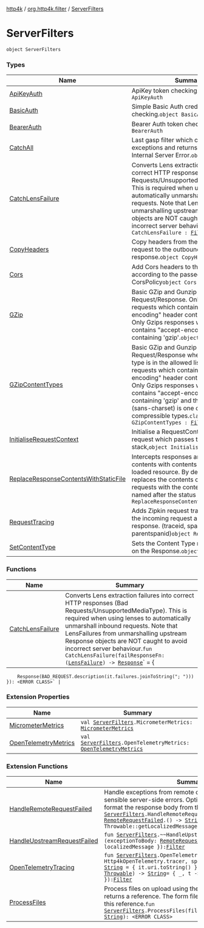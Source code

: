 [http4k](../../index.md) / [org.http4k.filter](../index.md) / [ServerFilters](./index.md)

# ServerFilters

`object ServerFilters`

### Types

| Name | Summary |
|---|---|
| [ApiKeyAuth](-api-key-auth/index.md) | ApiKey token checking.`object ApiKeyAuth` |
| [BasicAuth](-basic-auth/index.md) | Simple Basic Auth credential checking.`object BasicAuth` |
| [BearerAuth](-bearer-auth/index.md) | Bearer Auth token checking.`object BearerAuth` |
| [CatchAll](-catch-all/index.md) | Last gasp filter which catches all exceptions and returns a formatted Internal Server Error.`object CatchAll` |
| [CatchLensFailure](-catch-lens-failure.md) | Converts Lens extraction failures into correct HTTP responses (Bad Requests/UnsupportedMediaType). This is required when using lenses to automatically unmarshall inbound requests. Note that LensFailures from unmarshalling upstream Response objects are NOT caught to avoid incorrect server behaviour.`object CatchLensFailure : `[`Filter`](../../org.http4k.core/-filter.md) |
| [CopyHeaders](-copy-headers/index.md) | Copy headers from the incoming request to the outbound response.`object CopyHeaders` |
| [Cors](-cors/index.md) | Add Cors headers to the Response, according to the passed CorsPolicy`object Cors` |
| [GZip](-g-zip/index.md) | Basic GZip and Gunzip support of Request/Response. Only Gunzips requests which contain "transfer-encoding" header containing 'gzip' Only Gzips responses when request contains "accept-encoding" header containing 'gzip'.`object GZip` |
| [GZipContentTypes](-g-zip-content-types/index.md) | Basic GZip and Gunzip support of Request/Response where the content-type is in the allowed list. Only Gunzips requests which contain "transfer-encoding" header containing 'gzip' Only Gzips responses when request contains "accept-encoding" header containing 'gzip' and the content-type (sans-charset) is one of the compressible types.`class GZipContentTypes : `[`Filter`](../../org.http4k.core/-filter.md) |
| [InitialiseRequestContext](-initialise-request-context/index.md) | Initialise a RequestContext for each request which passes through the Filter stack,`object InitialiseRequestContext` |
| [ReplaceResponseContentsWithStaticFile](-replace-response-contents-with-static-file/index.md) | Intercepts responses and replaces the contents with contents of the statically loaded resource. By default, this Filter replaces the contents of unsuccessful requests with the contents of a file named after the status code.`object ReplaceResponseContentsWithStaticFile` |
| [RequestTracing](-request-tracing/index.md) | Adds Zipkin request tracing headers to the incoming request and outbound response. (traceid, spanid, parentspanid)`object RequestTracing` |
| [SetContentType](-set-content-type/index.md) | Sets the Content Type response header on the Response.`object SetContentType` |

### Functions

| Name | Summary |
|---|---|
| [CatchLensFailure](-catch-lens-failure.md) | Converts Lens extraction failures into correct HTTP responses (Bad Requests/UnsupportedMediaType). This is required when using lenses to automatically unmarshall inbound requests. Note that LensFailures from unmarshalling upstream Response objects are NOT caught to avoid incorrect server behaviour.`fun CatchLensFailure(failResponseFn: (`[`LensFailure`](../../org.http4k.lens/-lens-failure/index.md)`) -> `[`Response`](../../org.http4k.core/-response/index.md)` = {
        Response(BAD_REQUEST.description(it.failures.joinToString("; ")))
    }): <ERROR CLASS>` |

### Extension Properties

| Name | Summary |
|---|---|
| [MicrometerMetrics](../-micrometer-metrics.md) | `val `[`ServerFilters`](./index.md)`.MicrometerMetrics: `[`MicrometerMetrics`](../-micrometer-metrics/index.md) |
| [OpenTelemetryMetrics](../-open-telemetry-metrics.md) | `val `[`ServerFilters`](./index.md)`.OpenTelemetryMetrics: `[`OpenTelemetryMetrics`](../-open-telemetry-metrics/index.md) |

### Extension Functions

| Name | Summary |
|---|---|
| [HandleRemoteRequestFailed](../-handle-remote-request-failed.md) | Handle exceptions from remote calls and convert them into sensible server-side errors. Optionally pass in a function to format the response body from the exception.`fun `[`ServerFilters`](./index.md)`.HandleRemoteRequestFailed(exceptionToBody: `[`RemoteRequestFailed`](../../org.http4k.cloudnative/-remote-request-failed/index.md)`.() -> `[`String`](https://kotlinlang.org/api/latest/jvm/stdlib/kotlin/-string/index.html)` = Throwable::getLocalizedMessage): `[`Filter`](../../org.http4k.core/-filter.md) |
| [HandleUpstreamRequestFailed](../-handle-upstream-request-failed.md) | `fun `[`ServerFilters`](./index.md)`.~~HandleUpstreamRequestFailed~~(exceptionToBody: `[`RemoteRequestFailed`](../../org.http4k.cloudnative/-remote-request-failed/index.md)`.() -> `[`String`](https://kotlinlang.org/api/latest/jvm/stdlib/kotlin/-string/index.html)` = { localizedMessage }): `[`Filter`](../../org.http4k.core/-filter.md) |
| [OpenTelemetryTracing](../-open-telemetry-tracing.md) | `fun `[`ServerFilters`](./index.md)`.OpenTelemetryTracing(tracer: Tracer = Http4kOpenTelemetry.tracer, spanNamer: (`[`Request`](../../org.http4k.core/-request/index.md)`) -> `[`String`](https://kotlinlang.org/api/latest/jvm/stdlib/kotlin/-string/index.html)` = { it.uri.toString() }, error: (`[`Request`](../../org.http4k.core/-request/index.md)`, `[`Throwable`](https://kotlinlang.org/api/latest/jvm/stdlib/kotlin/-throwable/index.html)`) -> `[`String`](https://kotlinlang.org/api/latest/jvm/stdlib/kotlin/-string/index.html)` = { _, t -> t.localizedMessage }): `[`Filter`](../../org.http4k.core/-filter.md) |
| [ProcessFiles](../-process-files.md) | Process files on upload using the passed consumer, which returns a reference. The form file is replaced in the form with this reference.`fun `[`ServerFilters`](./index.md)`.ProcessFiles(fileConsumer: (File) -> `[`String`](https://kotlinlang.org/api/latest/jvm/stdlib/kotlin/-string/index.html)`): <ERROR CLASS>` |
